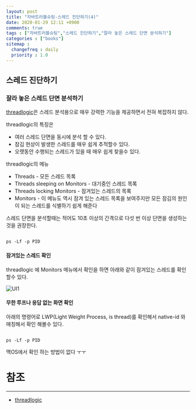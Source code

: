 ```yaml
---
layout: post
title: "자바트러블슈팅-스레드 진단하기(4)"
date: 2020-01-29 12:11 +0900
comments: true
tags : ["자바트러블슈팅","스레드 진단하기","잘라 놓은 스레드 단면 분석하기"]
categories : ["books"]
sitemap :
  changefreq : daily
  priority : 1.0
---
```


## 스레드 진단하기

### 잘라 놓은 스레드 단면 분석하기

[threadlogic](https://github.com/sparameswaran/threadlogic)은 스레드 분석용으로 매우 강력한 기능을 제공하면서 전혀 복잡하지 않다.

threadlogic의 특징은 

* 여러 스레드 단면을 동시에 분석 할 수 있다.
* 잠김 현상이 발생한 스레드를 매우 쉽게 추적할수 있다.
* 오랫동안 수행되는 스레드가 있을 때 매우 쉽게 찾을수 있다.

threadlogic의 메뉴
* Threads - 모든 스레드 목록
* Threads sleeping on Monitors - 대기중인 스레드 목록
* Threads locking Monitors - 잠겨있는 스레드의 목록
* Monitors - 이 메뉴도 역시 잠겨 있는 스레드 목록을 보여주지만 모든 잠김의 원인이 되는 스레드를 식별하기 쉽게 해준다


스레드 단면을 분석할때는 적어도 10초 이상의 간격으로 다섯 번 이상 단면을 생성하는 것을 권장한다.

```

ps -Lf -p PID

```
#### 잠겨있는 스레드 확인

threadlogic 에 Monitors 메뉴에서 확인을 하면 아래와 같이 잠겨있는 스레드를 확인 할수 있다.

![UI1](https://sejoung.github.io/images/2020_01_29_01.png)


#### 무한 루프나 응답 없는 화면 확인

아래의 명령어로 LWP(Light Weight Process, is thread)를 확인해서 native-id 와 매칭해서 확인 해볼수 있다.

```

ps -Lf -p PID

```

맥OS에서 확인 하는 방법이 없다 ㅜㅜ


# 참조
-----
* [threadlogic](https://github.com/sparameswaran/threadlogic)

